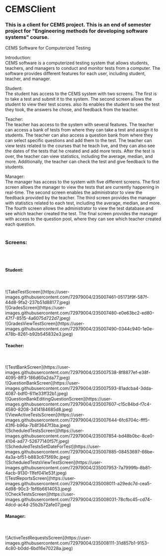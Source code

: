 # CEMSClient
<h3> This is a client for CEMS project.
This is an end of semester project for 
"Engineering methods for developing software systems" course. </h3>

CEMS Software for Computerized Testing <br>

Introduction: <br>
CEMS software is a computerized testing system that allows students, teachers, and managers to conduct and monitor tests from a computer. The software provides different features for each user, including student, teacher, and manager.<br>

Student:<br>
The student has access to the CEMS system with two screens. The first is to take a test and submit it to the system. The second screen allows the student to view their test scores. also its enables the student to see the test they took, the answers he chose, and feedback from the teacher.<br>

Teacher:<br>
The teacher has access to the system with several features. The teacher can access a bank of tests from where they can take a test and assign it to students. The teacher can also access a question bank from where they can select specific questions and add them to the test. The teacher can view tests related to the courses that he teach live, and they can also see the dates of the tests that he created and add more tests. After the test is over, the teacher can view statistics, including the average, median, and more. Additionally, the teacher can check the test and give feedback to the students.<br>

Manager:<br>
The manager has access to the system with five different screens. The first screen allows the manager to view the tests that are currently happening in real-time. The second screen enables the administrator to view the feedback provided by the teacher. The third screen provides the manager with statistics related to each test, including the average, median, and more. The fourth screen allows the administrator to view the test database and see which teacher created the test. The final screen provides the manager with access to the question pool, where they can see which teacher created each question.<br><br>


<h3>Screens:</h3><br><br>

<h4>Student:</h4><br><br>
![TakeTestScreen](https://user-images.githubusercontent.com/72979004/235007461-05173f9f-587f-44d8-9fa2-237b51d88177.jpeg)<br>
![GradesScreen](https://user-images.githubusercontent.com/72979004/235007480-e0e63bc2-ed80-47f7-8515-4a6075d722d7.jpeg)<br>
![GradesViewTestScreen](https://user-images.githubusercontent.com/72979004/235007490-0344c940-1e0e-478b-8261-b92b545832e3.jpeg)<br>


<h4>Teacher:</h4><br><br>
![TestBankScreen](https://user-images.githubusercontent.com/72979004/235007538-8f8877ef-e38f-4095-8ff3-186d60a2da77.jpeg)<br>
![QuestionBankScreen](https://user-images.githubusercontent.com/72979004/235007593-81adcba4-3dda-4087-bdf0-611e33ff32b1.jpeg)<br>
![QuestionBankEditingQuestionScreen](https://user-images.githubusercontent.com/72979004/235007607-c15c84bd-f7c4-4580-8208-3414184685d8.jpeg)<br>
![ViewActiveTestsScreen](https://user-images.githubusercontent.com/72979004/235007644-6fc6704c-fff5-43f6-b96a-7b8f3647f3ba.jpeg)<br>
![ScheduledTestsScreen](https://user-images.githubusercontent.com/72979004/235007854-bd48b0bc-8ce0-4104-ad77-52677140f57f.jpeg)<br>
![ScheduledTestsSetDateForTest](https://user-images.githubusercontent.com/72979004/235007885-08453697-66be-4a3a-bf51-b883c675f69c.jpeg)<br>
![ScheduledTestsViewTestScreen](https://user-images.githubusercontent.com/72979004/235007953-7a7999fb-8b81-4acb-9130-11fef041e53f.jpeg)<br>
![TestReportsScreen](https://user-images.githubusercontent.com/72979004/235008011-a29edc7d-cea5-4d98-90c3-1bf6b6614053.jpeg)<br>
![CheckTestsScreen](https://user-images.githubusercontent.com/72979004/235008031-78cfbc45-cd74-4dcd-ac4d-25b2b72afe07.jpeg)<br>


<h4>Manager:</h4><br><br>
![ActiveTestRequestsScreen](https://user-images.githubusercontent.com/72979004/235008111-31d857b1-9153-4c80-b0dd-6bd16e70228a.jpeg)

